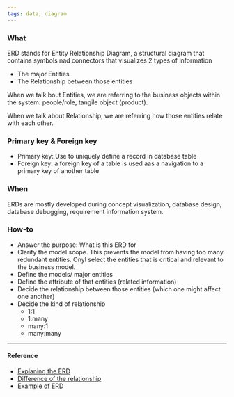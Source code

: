 ```yaml
---
tags: data, diagram
---
```


### What

ERD stands for Entity Relationship Diagram, a structural diagram that contains symbols nad connectors that visualizes 2 types of information

- The major Entities
- The Relationship between those entities

When we talk bout Entities, we are referring to the business objects within the system: people/role, tangile object (product).

When we talk about Relationship, we are referring how those entities relate with each other.

### Primary key & Foreign key

- Primary key: Use to uniquely define a record in database table
- Foreign key: a foreign key of a table is used aas a navigation to a primary key of another table

### When

ERDs are mostly developed during concept visualization, database design, database debugging, requirement information system.

### How-to

- Answer the purpose: What is this ERD for
- Clarify the model scope. This prevents the model from having too many redundant entities. Onyl select the entities that is critical and relevant to the business model.
- Define the models/ major entities
- Define the attribute of that entities (related information)
- Decide the relationship between those entities (which one might affect one another)
- Decide the kind of relationship
  - 1:1
  - 1:many
  - many:1
  - many:many

---

#### Reference

- [Explaning the ERD](https://www.visual-paradigm.com/guide/data-modeling/what-is-entity-relationship-diagram/#erd-data-models-conceptual)
- [Difference of the relationship](https://stackoverflow.com/questions/3113885/difference-between-one-to-many-many-to-one-and-many-to-many)
- [Example of ERD](https://www.guru99.com/er-diagram-tutorial-dbms.html)
